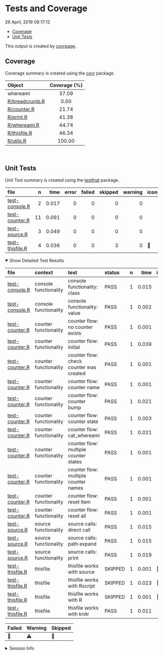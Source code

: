 Tests and Coverage
================
26 April, 2019 08:17:12

  - [Coverage](#coverage)
  - [Unit Tests](#unit-tests)

This output is created by
[covrpage](https://github.com/metrumresearchgroup/covrpage).

## Coverage

Coverage summary is created using the
[covr](https://github.com/r-lib/covr) package.

| Object                              | Coverage (%) |
| :---------------------------------- | :----------: |
| whereami                            |    37.09     |
| [R/breadcrumb.R](../R/breadcrumb.R) |     0.00     |
| [R/counter.R](../R/counter.R)       |    21.74     |
| [R/print.R](../R/print.R)           |    41.38     |
| [R/whereami.R](../R/whereami.R)     |    44.74     |
| [R/thisfile.R](../R/thisfile.R)     |    46.34     |
| [R/utils.R](../R/utils.R)           |    100.00    |

<br>

## Unit Tests

Unit Test summary is created using the
[testthat](https://github.com/r-lib/testthat)
package.

| file                                        |  n |  time | error | failed | skipped | warning | icon |
| :------------------------------------------ | -: | ----: | ----: | -----: | ------: | ------: | :--- |
| [test-console.R](testthat/test-console.R)   |  2 | 0.017 |     0 |      0 |       0 |       0 |      |
| [test-counter.R](testthat/test-counter.R)   | 11 | 0.091 |     0 |      0 |       0 |       0 |      |
| [test-source.R](testthat/test-source.R)     |  3 | 0.049 |     0 |      0 |       0 |       0 |      |
| [test-thisfile.R](testthat/test-thisfile.R) |  4 | 0.036 |     0 |      0 |       3 |       0 | 🔶    |

<details open>

<summary> Show Detailed Test Results
</summary>

| file                                                | context               | test                                    | status  | n |  time | icon |
| :-------------------------------------------------- | :-------------------- | :-------------------------------------- | :------ | -: | ----: | :--- |
| [test-console.R](testthat/test-console.R#L8)        | console functionality | console functionality: class            | PASS    | 1 | 0.015 |      |
| [test-console.R](testthat/test-console.R#L12)       | console functionality | console functionality: value            | PASS    | 1 | 0.002 |      |
| [test-counter.R](testthat/test-counter.R#L7)        | counter functionality | counter flow: no counter exists         | PASS    | 1 | 0.001 |      |
| [test-counter.R](testthat/test-counter.R#L13)       | counter functionality | counter flow: initial                   | PASS    | 1 | 0.039 |      |
| [test-counter.R](testthat/test-counter.R#L17)       | counter functionality | counter flow: check counter was created | PASS    | 1 | 0.001 |      |
| [test-counter.R](testthat/test-counter.R#L21)       | counter functionality | counter flow: counter name              | PASS    | 1 | 0.001 |      |
| [test-counter.R](testthat/test-counter.R#L25)       | counter functionality | counter flow: counter bump              | PASS    | 1 | 0.021 |      |
| [test-counter.R](testthat/test-counter.R#L29)       | counter functionality | counter flow: counter state             | PASS    | 1 | 0.003 |      |
| [test-counter.R](testthat/test-counter.R#L33)       | counter functionality | counter flow: cat\_whereami             | PASS    | 1 | 0.021 |      |
| [test-counter.R](testthat/test-counter.R#L37_L38)   | counter functionality | counter flow: multiple counter states   | PASS    | 1 | 0.001 |      |
| [test-counter.R](testthat/test-counter.R#L42)       | counter functionality | counter flow: multiple counter names    | PASS    | 1 | 0.001 |      |
| [test-counter.R](testthat/test-counter.R#L47)       | counter functionality | counter flow: reset item                | PASS    | 1 | 0.001 |      |
| [test-counter.R](testthat/test-counter.R#L52)       | counter functionality | counter flow: reset all                 | PASS    | 1 | 0.001 |      |
| [test-source.R](testthat/test-source.R#L7)          | source functionality  | source calls: direct call               | PASS    | 1 | 0.015 |      |
| [test-source.R](testthat/test-source.R#L11)         | source functionality  | source calls: path expand               | PASS    | 1 | 0.015 |      |
| [test-source.R](testthat/test-source.R#L15)         | source functionality  | source calls: print                     | PASS    | 1 | 0.019 |      |
| [test-thisfile.R](testthat/test-thisfile.R#L7)      | thisfile              | thisfile works with source              | SKIPPED | 1 | 0.001 | 🔶    |
| [test-thisfile.R](testthat/test-thisfile.R#L13)     | thisfile              | thisfile works with Rscript             | SKIPPED | 1 | 0.023 | 🔶    |
| [test-thisfile.R](testthat/test-thisfile.R#L21)     | thisfile              | thisfile works with R                   | SKIPPED | 1 | 0.001 | 🔶    |
| [test-thisfile.R](testthat/test-thisfile.R#L31_L35) | thisfile              | thisfile works with knitr               | PASS    | 1 | 0.011 |      |

| Failed | Warning | Skipped |
| :----- | :------ | :------ |
| 🛑      | ⚠️      | 🔶       |

</details>

<details>

<summary> Session Info </summary>

| Field    | Value                               |
| :------- | :---------------------------------- |
| Version  | R version 3.5.1 (2018-07-02)        |
| Platform | x86\_64-apple-darwin15.6.0 (64-bit) |
| Running  | macOS 10.14.4                       |
| Language | en\_US                              |
| Timezone | America/New\_York                   |

| Package  | Version |
| :------- | :------ |
| testthat | 2.0.1   |
| covr     | 3.2.1   |
| covrpage | 0.0.70  |

</details>

<!--- Final Status : skipped/warning --->
